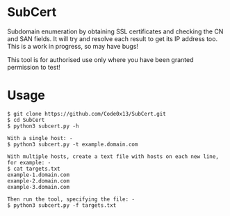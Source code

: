 # SubCert
Subdomain enumeration by obtaining SSL certificates and checking the CN and SAN fields. It will try and resolve each result to get its IP address too. This is a work in progress, so may have bugs! 

This tool is for authorised use only where you have been granted permission to test!

# Usage
```
$ git clone https://github.com/Code0x13/SubCert.git
$ cd SubCert
$ python3 subcert.py -h

With a single host: -
$ python3 subcert.py -t example.domain.com

With multiple hosts, create a text file with hosts on each new line, for example: -
$ cat targets.txt
example-1.domain.com
example-2.domain.com
example-3.domain.com

Then run the tool, specifying the file: -
$ python3 subcert.py -f targets.txt
```

